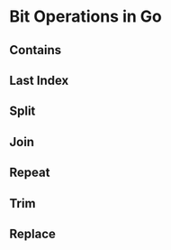 # Bit Operations in Go

## Contains

## Last Index

## Split

## Join

## Repeat

## Trim

## Replace
